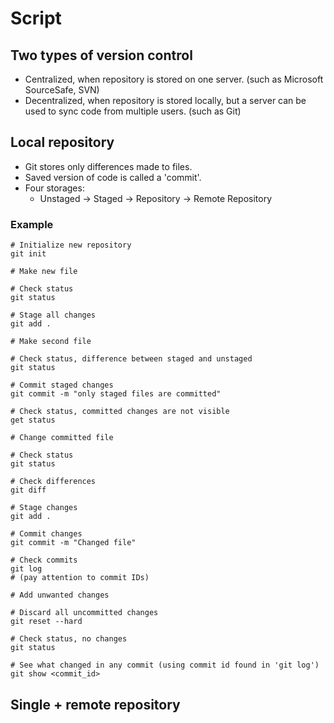 # Script

## Two types of version control

* Centralized, when repository is stored on one server. (such as Microsoft SourceSafe, SVN)
* Decentralized, when repository is stored locally, but a server can be used to sync code from multiple users. (such as Git)

## Local repository

* Git stores only differences made to files.
* Saved version of code is called a 'commit'.
* Four storages:
    * Unstaged -> Staged -> Repository -> Remote Repository

### Example

```shell
# Initialize new repository
git init

# Make new file

# Check status
git status

# Stage all changes
git add .

# Make second file

# Check status, difference between staged and unstaged
git status

# Commit staged changes
git commit -m "only staged files are committed"

# Check status, committed changes are not visible
get status

# Change committed file

# Check status
git status

# Check differences
git diff

# Stage changes
git add .

# Commit changes
git commit -m "Changed file"

# Check commits
git log
# (pay attention to commit IDs)

# Add unwanted changes

# Discard all uncommitted changes
git reset --hard

# Check status, no changes
git status

# See what changed in any commit (using commit id found in 'git log')
git show <commit_id>
```

## Single + remote repository
